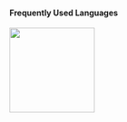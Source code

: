
#### Frequently Used Languages

<a href="https://www.github.com/janyris"><!-- wi*quL3fcV --><img height="150px" src="https://github-readme-stats.vercel.app/api/top-langs/?username=janyris&hide=html&hide_title=true&hide_border=true&layout=compact&langs_count=6&exclude_repo=comp426,Redventures-Movie-Quotes&text_color=000&icon_color=fff&bg_color=0,52fa5a,4dfcff,c64dff&theme=graywhite" /></a>


